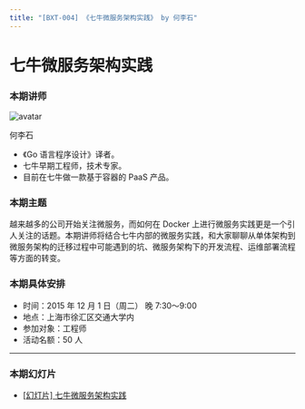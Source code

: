 ```yaml
---
title: "[BXT-004] 《七牛微服务架构实践》 by 何李石"
---
```


# 七牛微服务架构实践

### 本期讲师

![avatar](https://cloud.githubusercontent.com/assets/5830104/11366024/858e1900-92e5-11e5-929c-613803e351ee.jpg)

何李石

* 《Go 语言程序设计》译者。
* 七牛早期工程师，技术专家。
* 目前在七牛做一款基于容器的 PaaS 产品。

### 本期主题

越来越多的公司开始关注微服务，而如何在 Docker 上进行微服务实践更是一个引人关注的话题。本期讲师将结合七牛内部的微服务实践，和大家聊聊从单体架构到微服务架构的迁移过程中可能遇到的坑、微服务架构下的开发流程、运维部署流程等方面的转变。

### 本期具体安排

* 时间：2015 年 12 月 1 日（周二） 晚 7:30～9:00
* 地点：上海市徐汇区交通大学内
* 参加对象：工程师
* 活动名额：50 人

***

### 本期幻灯片

* [[幻灯片] 七牛微服务架构实践](https://github.com/baixing/BXT/blob/master/slides/bxt-004.pdf)
